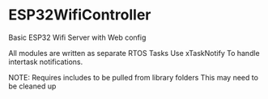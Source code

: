 # ESP32WifiController
 Basic ESP32 Wifi Server with Web config

All modules are written as separate RTOS Tasks 
Use xTaskNotify To handle intertask notifications.


NOTE:
Requires includes to be pulled from library folders This may need to be cleaned up